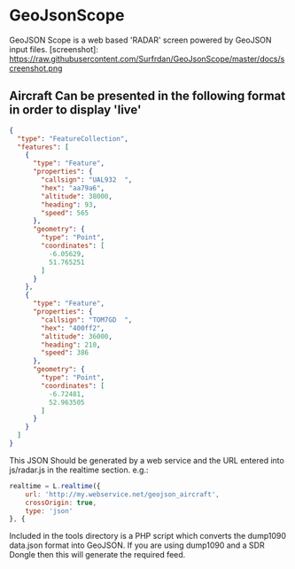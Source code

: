# GeoJsonScope

GeoJSON Scope is a web based 'RADAR' screen powered by GeoJSON input files. 
[screenshot]: https://raw.githubusercontent.com/Surfrdan/GeoJsonScope/master/docs/screenshot.png

## Aircraft Can be presented in the following format in order to display 'live' 

```json
{
  "type": "FeatureCollection",
  "features": [
    {
      "type": "Feature",
      "properties": {
        "callsign": "UAL932  ",
        "hex": "aa79a6",
        "altitude": 38000,
        "heading": 93,
        "speed": 565
      },
      "geometry": {
        "type": "Point",
        "coordinates": [
          -6.05629,
          51.765251
        ]
      }
    },
    {
      "type": "Feature",
      "properties": {
        "callsign": "TOM7GD  ",
        "hex": "400ff2",
        "altitude": 36000,
        "heading": 210,
        "speed": 386
      },
      "geometry": {
        "type": "Point",
        "coordinates": [
          -6.72481,
          52.963505
        ]
      }
    }
  ]
}
```

This JSON Should be generated by a web service and the URL entered into js/radar.js in the realtime section. e.g.:

```javascript
realtime = L.realtime({
    url: 'http://my.webservice.net/geojson_aircraft',
    crossOrigin: true,
    type: 'json'
}, {
```


Included in the tools directory is a PHP script which converts the dump1090 data.json format into GeoJSON. If you are using dump1090 and a SDR Dongle then this will generate the required feed.
